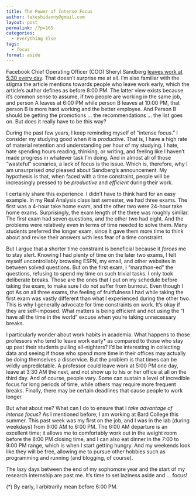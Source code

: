 ```yaml
---
title: The Power of Intense Focus
author: takeshidanny@gmail.com
layout: post
permalink: /?p=165
categories:
  - Everything Else
tags:
  - focus
format: aside
---
```

Facebook Chief Operating Officer (COO) Sheryl Sandberg [leaves work at 5:30 every day][1]. That doesn&#8217;t surprise me at all. I&#8217;m also familiar with the stigma the article mentions towards people who leave work early, which the article&#8217;s author defines as before 8:00 PM. The latter view exists because it&#8217;s common sense to assume, if two people are working in the same job, and person A leaves at 6:00 PM while person B leaves at 10:00 PM, that person B is more hard working and the better employee. And Person B should be getting the promotions &#8230; the recommendations &#8230; the list goes on. But does it really have to be this way?

During the past few years, I keep reminding myself of &#8220;intense focus.&#8221; I consider my studying good when it is *productive*. That is, I have a high rate of material retention and understanding per hour of my studying. I hate, hate spending hours reading, thinking, or writing, and feeling like I haven&#8217;t made progress in whatever task I&#8217;m doing. And in almost all of those &#8220;wasteful&#8221; scenarios, a lack of focus is the issue. Which is, therefore, why I am unsurprised *and* pleased about Sandberg&#8217;s announcement. My hypothesis is that, when faced with a time constraint, people will be increasingly pressed to be *productive* and *efficient* during their work. 

I certainly share this experience. I didn&#8217;t have to think hard for an easy example. In my Real Analysis class last semester, we had three exams. The first was a 4-hour take home exam, and the other two were 24-hour take home exams. Surprisingly, the exam length of the three was roughly similar. The first exam had seven questions, and the other two had eight. And the problems were relatively even in terms of time needed to solve them. Many students preferred the longer exam, since it gave them more time to think about and revise their answers with less fear of a time constraint. 

But I argue that a shorter time constraint is beneficial because it *forces* me to stay alert. Knowing I had plenty of time on the later two exams, I felt myself uncontrollably browsing ESPN, my email, and other websites in between solved questions. But on the first exam, I &#8220;marathon-ed&#8221; the questions, refusing to spend my time on such trivial tasks. I only took deliberate breaks. Those are the ones that I put on my schedule before taking the exam, to make sure I do not suffer from burnout. Even though I got As on all three exams, the feeling of fruitfulness I had while taking the first exam was vastly different than what I experienced during the other two. This is why I generally advocate for time constraints on work. It&#8217;s okay if they are self-imposed. What matters is being efficient and not using the &#8220;I have all the time in the world&#8221; excuse when you&#8217;re taking unnecessary breaks.

I particularly wonder about work habits in academia. What happens to those professors who tend to leave work early* as compared to those who stay up past their students pulling all-nighters? I&#8217;d be interesting in collecting data and seeing if those who spend more time in their offices may actually be doing themselves a disservice. But the problem is that times can be wildly unpredictable. A professor could leave work at 5:00 PM one day, leave at 3:30 AM the next, and not show up to his or her office at all on the third day. And of course, people vary. Some can sustain a level of incredible focus for long periods of time, while others may require more frequent breaks. Finally, there may be certain deadlines that cause people to work longer.

But what about me? What can I do to ensure that I *take advantage of intense focus*? As I mentioned before, I am working at Bard College this summer. This past week was my first on the job, and I was in the lab (during weekdays) from 9:00 AM to 6:00 PM. The 6:00 AM departure is an excellent time; it allows me to comfortably work out in the weight room before the 8:00 PM closing time, and I can also eat dinner in the 7:00 to 9:00 PM range, which is when I start getting hungry. And my weekends look like they will be free, allowing me to pursue other hobbies such as programming and running (and blogging, of course).

The lazy days between the end of my sophomore year and the start of my research internship are past me. It&#8217;s time to set laziness aside and &#8230; focus!

(*) By early, I arbitrarily mean before 6:00 PM.

 [1]: http://mashable.com/2012/04/05/sheryl-sandberg-leaves-work-at-530/ "..."